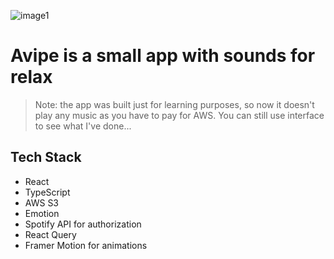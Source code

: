 ![image1](https://user-images.githubusercontent.com/17102399/137785055-7fe62ac1-0d7f-4b67-b876-41511a00b06d.jpeg)

# Avipe is a small app with sounds for relax

> Note: the app was built just for learning purposes, so now it doesn't play any music as you have to pay for AWS. You can still use interface to see what I've done...

## Tech Stack

- React
- TypeScript
- AWS S3
- Emotion
- Spotify API for authorization
- React Query
- Framer Motion for animations
